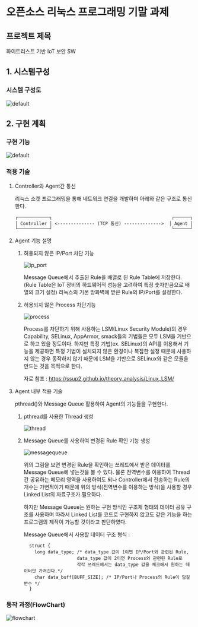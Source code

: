 # 오픈소스 리눅스 프로그래밍 기말 과제


## 프로젝트 제목

화이트리스트 기반 IoT 보안 SW

## 1. 시스템구성

### 시스템 구성도
   ![default](https://user-images.githubusercontent.com/8528932/49825359-8a92dd00-fdc7-11e8-9519-c24e41e1e75e.png)

## 2. 구현 계획

### 구현 기능
   ![default](https://user-images.githubusercontent.com/8528932/49825479-e0678500-fdc7-11e8-90eb-4c58ddf2132a.png)

### 적용 기술
1. Controller와 Agent간 통신 

    리눅스 소켓 프로그래밍을 통해 네트워크 연결을 개발하며 아래와 같은 구조로 통신한다.
    
       ┌────────────┐                                             ┌──────┐
       │ Controller │ <-------------- (TCP 통신) -------------->  │ Agent │
       └────────────┘                                             └──────┘

2. Agent 기능 설명
    1. 허용되지 않은 IP/Port 차단 기능

         ![ip_port](https://user-images.githubusercontent.com/8528932/49825547-0f7df680-fdc8-11e8-8d13-10984ea45057.png)

         Message Queue에서 추출된 Rule을 배열로 된 Rule Table에 저장한다. (Rule Table은 IoT 장비의 하드웨어적 성능을 고려하여 특정 숫자만큼으로 배열의 크기 설정)
         리눅스의 기본 방화벽에 받은 Rule의 IP/Port를 설정한다.
         
     2. 허용되지 않은 Process 차단기능
     
        ![process](https://user-images.githubusercontent.com/8528932/49825602-31777900-fdc8-11e8-9a72-faa10ac3e25a.png)
        
        Process를 차단하기 위해 사용하는 LSM(Linux Security Module)의 경우 Capability, SELinux, AppArmor, smack들의 기법들은 모두 LSM을 기반으로 하고 있을 정도이다. 하지만 특정 기법(ex. SELinux)의 API를 이용해서 기능을 제공하면 특정 기법이 설치되지 않은 환경이나 복잡한 설정 때문에 사용하지 않는 경우 동작하지 않기 때문에 LSM을 기반으로 SELinux와 같은 모듈을 만드는 것을 목적으로 한다.
        
        자료 참조 : https://ssup2.github.io/theory_analysis/Linux_LSM/

3. Agent 내부 적용 기술

    pthread()와 Message Queue 활용하여 Agent의 기능들을 구현한다.
    
    1. pthread를 사용한 Thread 생성
    
         ![thread](https://user-images.githubusercontent.com/8528932/49825716-6f749d00-fdc8-11e8-9091-c946d03567df.png)
    
    2. Message Queue를 사용하여 변경된 Rule 확인 기능 생성
     
         ![messagequeue](https://user-images.githubusercontent.com/8528932/49825798-a21e9580-fdc8-11e8-8b1f-4b72a68e11c7.png)
     
         위의 그림을 보면 변경된 Rule을 확인하는 쓰레드에서 받은 데이터를 Message Queue에 넣는것을 볼 수 있다. 물론 전역변수를 이용하여 Thread간 공유하는 메모리 영역을 사용하여도 되나 Controller에서 전송하는 Rule의 개수는 가변적이기 때문에 위의 방식(전역변수를 이용하는 방식)을 사용할 경우 Linked List의 자료구조가 필요하다.
     
         하지만 Message Queue는 원하는 구현 방식인 구조체 형태의 데이터 공유 구조를 사용하며 따라서 Linked List를 코드로 구현하지 않고도 같은 기능을 하는 프로그램의 제작이 가능할 것이라고 판단하였다.
         
         Message Queue에서 사용할 데이터 구조 형식 :

             struct { 
               long data_type; /* data_type 값이 1이면 IP/Port와 관련된 Rule,
                               data_type 값이 2이면 Process와 관련된 Rule로
                               각각 쓰레드에서는 data_type 값을 체크해서 원하는 데이터만 가져간다.*/
               char data_buff[BUFF_SIZE]; /* IP/Port나 Process의 Rule이 담길 변수 */  
             }

### 동작 과정(FlowChart)

  ![flowchart](https://user-images.githubusercontent.com/8528932/49825844-bf536400-fdc8-11e8-8575-b3bd5ae7bdee.png)
